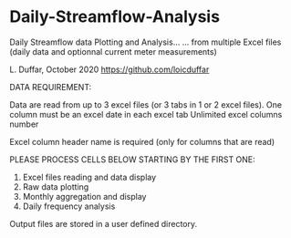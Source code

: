 # Daily-Streamflow-Analysis

Daily Streamflow data Plotting and Analysis...
... from multiple Excel files (daily data and optionnal current meter measurements)

L. Duffar, October 2020 https://github.com/loicduffar

DATA REQUIREMENT:

Data are read from up to 3 excel files (or 3 tabs in 1 or 2 excel files).
One column must be an excel date in each excel tab
Unlimited excel columns number

Excel column header name is required (only for columns that are read)

PLEASE PROCESS CELLS BELOW STARTING BY THE FIRST ONE:

1) Excel files reading and data display
2) Raw data plotting
3) Monthly aggregation and display
4) Daily frequency analysis

Output files are stored in a user defined directory.
